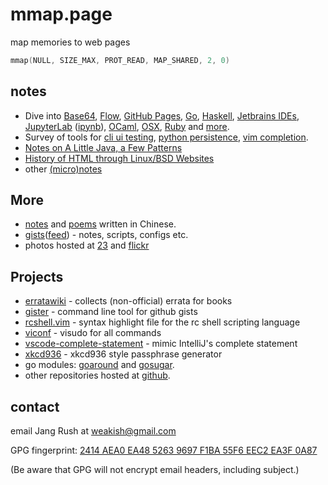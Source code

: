 # mmap.page

map memories to web pages

```c
mmap(NULL, SIZE_MAX, PROT_READ, MAP_SHARED, 2, 0)
```

## notes

- Dive into [Base64](dive-into/base64/), [Flow](dive-into/flow/), [GitHub Pages](dive-into/gh-pages/), [Go](dive-into/go/), [Haskell](dive-into/haskell/), [Jetbrains IDEs](dive-into/jetbrains/), [JupyterLab](dive-into/jupyter-lab/) ([ipynb](https://github.com/weakish/weakish.github.com/blob/master/dive-into/jupyter-lab.ipynb)), [OCaml](dive-into/ocaml/), [OSX](dive-into/osx/), [Ruby](dive-into/ruby/) and [more](dive-into/more/).
- Survey of tools for [cli ui testing](cli/test/), [python persistence](python/persistence/), [vim completion](vim/completion/).
- [Notes on A Little Java, a Few Patterns](java/a-little/)
- [History of HTML through Linux/BSD Websites](web/html-history/)
- other [(micro)notes](log/)

## More

- [notes](/dapi/) and [poems](/poems/) written in Chinese.
- [gists][]([feed][gist-feed]) - notes, scripts, configs etc.
- photos hosted at [23][] and [flickr][]

[gists]: https://gist.github.com/weakish
[gist-feed]: https://gist.github.com/weakish.atom

[23]: http://www.23hq.com/weakish/album/list
[flickr]: https://www.flickr.com/photos/weakish/sets/

## Projects

* [erratawiki][] - collects (non-official) errata for books
* [gister][] - command line tool for github gists
* [rcshell.vim][] - syntax highlight file for the rc shell scripting language
* [viconf][] - visudo for all commands
* [vscode-complete-statement] - mimic IntelliJ's complete statement
* [xkcd936][] - xkcd936 style passphrase generator
* go modules: [goaround][] and [gosugar][].
* other repositories hosted at [github][].

[erratawiki]: https://github.com/weakish/errata/wiki
[gister]: https://weakish.github.io/gister
[rcshell.vim]: http://www.vim.org/scripts/script.php?script_id=2880
[viconf]: https://weakish.github.io/viconf
[vscode-complete-statement]: https://marketplace.visualstudio.com/items?itemName=weakish.complete-statement
[xkcd936]: https://weakish.github.io/xkcd936
[goaround]: https://github.com/weakish/goaround
[gosugar]: https://github.com/weakish/gosugar
[github]: https://github.com/weakish/

## contact

email Jang Rush at <weakish@gmail.com>

GPG fingerprint: [2414 AEA0 EA48 5263 9697  F1BA 55F6 EEC2 EA3F 0A87][gpg]

(Be aware that GPG will not encrypt email headers, including subject.)

[gpg]: https://savannah.nongnu.org/people/viewgpg.php?user_id=65699